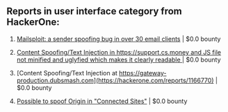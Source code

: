 ## Reports in user interface category from HackerOne:

1. [Mailsploit: a sender spoofing bug in over 30 email clients](https://hackerone.com/reports/295339) | $0.0 bounty

2. [Content Spoofing/Text Injection in https://support.cs.money and JS file not minified and uglyfied which makes it clearly readable ](https://hackerone.com/reports/997198) | $0.0 bounty

3. [Content Spoofing/Text Injection at https://gateway-production.dubsmash.com](https://hackerone.com/reports/1166770) | $0.0 bounty

4. [Possible to spoof Origin in "Connected Sites"](https://hackerone.com/reports/1710564) | $0.0 bounty

